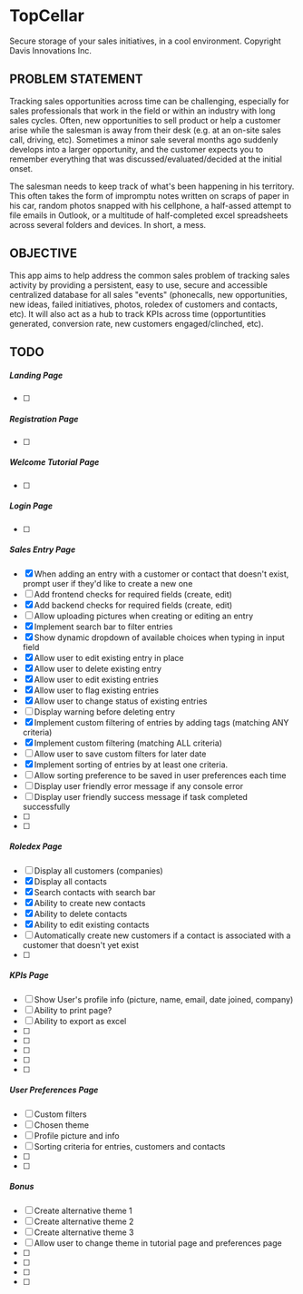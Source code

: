 # TopCellar
Secure storage of your sales initiatives, in a cool environment.
Copyright Davis Innovations Inc.

## PROBLEM STATEMENT
Tracking sales opportunities across time can be challenging, especially for sales professionals that work in the field or within an industry with long sales cycles. Often, new opportunities to sell product or help a customer arise while the salesman is away from their desk (e.g. at an on-site sales call, driving, etc).  Sometimes a minor sale several months ago suddenly develops into a larger opportunity, and the customer expects you to remember everything that was discussed/evaluated/decided at the initial onset.

The salesman needs to keep track of what's been happening in his territory.  This often takes the form of impromptu notes written on scraps of paper in his car, random photos snapped with his cellphone, a half-assed attempt to file emails in Outlook, or a multitude of half-completed excel spreadsheets across several folders and devices. In short, a mess.

## OBJECTIVE
This app aims to help address the common sales problem of tracking sales activity by providing a persistent, easy to use, secure and accessible centralized database for all sales "events" (phonecalls, new opportunities, new ideas, failed initiatives, photos, roledex of customers and contacts, etc).  It will also act as a hub to track KPIs across time (opportuntities generated, conversion rate, new customers engaged/clinched, etc).

## TODO
##### Landing Page
- [ ] 

##### Registration Page
- [ ] 

##### Welcome Tutorial Page
- [ ] 

##### Login Page
- [ ] 

##### Sales Entry Page
- [x] When adding an entry with a customer or contact that doesn't exist, prompt user if they'd like to create a new one
- [ ] Add frontend checks for required fields (create, edit)
- [x] Add backend checks for required fields (create, edit)
- [ ] Allow uploading pictures when creating or editing an entry
- [x] Implement search bar to filter entries
- [x] Show dynamic dropdown of available choices when typing in input field
- [x] Allow user to edit existing entry in place
- [x] Allow user to delete existing entry 
- [x] Allow user to edit existing entries
- [x] Allow user to flag existing entries
- [x] Allow user to change status of existing entries
- [ ] Display warning before deleting entry
- [x] Implement custom filtering of entries by adding tags (matching ANY criteria)
- [x] Implement custom filtering (matching ALL criteria)
- [ ] Allow user to save custom filters for later date
- [x] Implement sorting of entries by at least one criteria.  
- [ ] Allow sorting preference to be saved in user preferences each time
- [ ] Display user friendly error message if any console error
- [ ] Display user friendly success message if task completed successfully
- [ ] 
- [ ] 

##### Roledex Page
- [ ] Display all customers (companies)
- [x] Display all contacts
- [x] Search contacts with search bar
- [x] Ability to create new contacts
- [x] Ability to delete contacts
- [x] Ability to edit existing contacts
- [ ] Automatically create new customers if a contact is associated with a customer that doesn't yet exist
- [ ] 

##### KPIs Page
- [ ] Show User's profile info (picture, name, email, date joined, company)
- [ ] Ability to print page?
- [ ] Ability to export as excel
- [ ]
- [ ]
- [ ]
- [ ]
- [ ]

##### User Preferences Page
- [ ] Custom filters
- [ ] Chosen theme
- [ ] Profile picture and info
- [ ] Sorting criteria for entries, customers and contacts
- [ ] 
- [ ] 


##### Bonus
- [ ] Create alternative theme 1
- [ ] Create alternative theme 2
- [ ] Create alternative theme 3
- [ ] Allow user to change theme in tutorial page and preferences page
- [ ] 
- [ ] 
- [ ] 
- [ ] 

